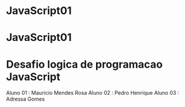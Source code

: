# JavaScript01
# JavaScript01

# Desafio logica de programacao JavaScript


Aluno 01 : Mauricio Mendes Rosa
Aluno 02 : Pedro Henrique
Aluno 03 : Adressa Gomes
